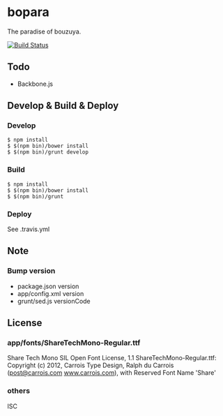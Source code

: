 bopara
==============================================================================

The paradise of bouzuya.

[![Build Status](https://travis-ci.org/bouzuya/bopara.png)](https://travis-ci.org/bouzuya/bopara)

Todo
------------------------------------------------------------------------------

- Backbone.js

Develop & Build & Deploy
------------------------------------------------------------------------------

### Develop

    $ npm install
    $ $(npm bin)/bower install
    $ $(npm bin)/grunt develop

### Build

    $ npm install
    $ $(npm bin)/bower install
    $ $(npm bin)/grunt

### Deploy

See .travis.yml

Note
------------------------------------------------------------------------------

### Bump version

- package.json version
- app/config.xml version
- grunt/sed.js versionCode

License
------------------------------------------------------------------------------

### app/fonts/ShareTechMono-Regular.ttf

Share Tech Mono SIL Open Font License, 1.1
ShareTechMono-Regular.ttf: Copyright (c) 2012, Carrois Type Design, Ralph du Carrois (post@carrois.com www.carrois.com), with Reserved Font Name 'Share'

### others

ISC


